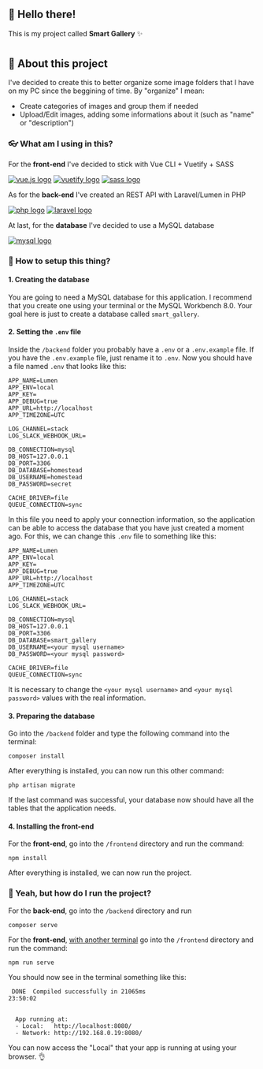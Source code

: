 ## 🤙 Hello there!

This is my project called **Smart Gallery** ✨

#

## 🔎 About this project

I've decided to create this to better organize some image folders that I have on my PC since the beggining of time. By "organize" I mean:

- Create categories of images and group them if needed
- Upload/Edit images, adding some informations about it (such as "name" or "description")


### 👓 What am I using in this?

For the **front-end** I've decided to stick with Vue CLI + Vuetify + SASS

<a target="_blank" href="https://vuejs.org/"><img alt="vue.js logo" src="https://img.shields.io/badge/Vue%20js-35495E?style=for-the-badge&logo=vuedotjs&logoColor=4FC08D" /></a>
<a target="_blank" href="https://vuetifyjs.com/"><img alt="vuetify logo" src="https://img.shields.io/badge/Vuetify-1867C0?style=for-the-badge&logo=vuetify&logoColor=white" /></a>
<a target="_blank" href="https://sass-lang.com/"><img alt="sass logo" src="https://img.shields.io/badge/Sass-CC6699?style=for-the-badge&logo=sass&logoColor=white" /></a>

As for the **back-end** I've created an REST API with Laravel/Lumen in PHP

<a target="_blank" href="https://www.php.net/"><img alt="php logo" src="https://img.shields.io/badge/PHP-777BB4?style=for-the-badge&logo=php&logoColor=white" /></a>
<a target="_blank" href="https://laravel.com/docs"><img alt="laravel logo" src="https://img.shields.io/badge/Laravel-FF2D20?style=for-the-badge&logo=laravel&logoColor=white" /></a>

At last, for the **database** I've decided to use a MySQL database

<a target="_blank" href="https://www.mysql.com/"><img alt="mysql logo" src="https://img.shields.io/badge/MySQL-005C84?style=for-the-badge&logo=mysql&logoColor=white" /></a>

### 🤔 How to setup this thing?

#### 1. Creating the database
You are going to need a MySQL database for this application. I recommend that you create one using your terminal or the MySQL Workbench 8.0. Your goal here is just to create a database called `smart_gallery`.

#### 2. Setting the `.env` file
Inside the `/backend` folder you probably have a `.env` or a `.env.example` file. If you have the `.env.example` file, just rename it to `.env`. Now you should have a file named `.env` that looks like this:

```
APP_NAME=Lumen
APP_ENV=local
APP_KEY=
APP_DEBUG=true
APP_URL=http://localhost
APP_TIMEZONE=UTC

LOG_CHANNEL=stack
LOG_SLACK_WEBHOOK_URL=

DB_CONNECTION=mysql
DB_HOST=127.0.0.1
DB_PORT=3306
DB_DATABASE=homestead
DB_USERNAME=homestead
DB_PASSWORD=secret

CACHE_DRIVER=file
QUEUE_CONNECTION=sync
```

In this file you need to apply your connection information, so the application can be able to access the database that you have just created a moment ago. For this, we can change this `.env` file to something like this:

```
APP_NAME=Lumen
APP_ENV=local
APP_KEY=
APP_DEBUG=true
APP_URL=http://localhost
APP_TIMEZONE=UTC

LOG_CHANNEL=stack
LOG_SLACK_WEBHOOK_URL=

DB_CONNECTION=mysql
DB_HOST=127.0.0.1
DB_PORT=3306
DB_DATABASE=smart_gallery
DB_USERNAME=<your mysql username>
DB_PASSWORD=<your mysql password>

CACHE_DRIVER=file
QUEUE_CONNECTION=sync
```

It is necessary to change the `<your mysql username>` and `<your mysql password>` values with the real information.

#### 3. Preparing the database

Go into the `/backend` folder and type the following command into the terminal:

```
composer install
```

After everything is installed, you can now run this other command: 

```
php artisan migrate
```

If the last command was successful, your database now should have all the tables that the application needs.

#### 4. Installing the front-end

For the **front-end**, go into the `/frontend` directory and run the command:

```
npm install
```

After everything is installed, we can now run the project.

### 🤔 Yeah, but how do I run the project?

For the **back-end**, go into the `/backend` directory and run
```
composer serve
```

For the **front-end**, <ins>with another terminal</ins> go into the `/frontend` directory and run the command:

```
npm run serve
```

You should now see in the terminal something like this:

```
 DONE  Compiled successfully in 21065ms                             23:50:02


  App running at:
  - Local:   http://localhost:8080/
  - Network: http://192.168.0.19:8080/
```

You can now access the "Local" that your app is running at using your browser. 👌
#
